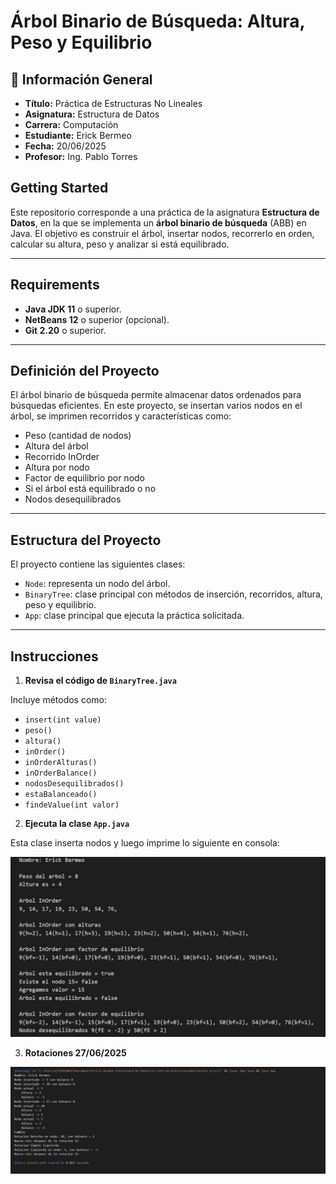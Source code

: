 # Árbol Binario de Búsqueda: Altura, Peso y Equilibrio

## 📌 Información General

- **Título:** Práctica de Estructuras No Lineales
- **Asignatura:** Estructura de Datos
- **Carrera:** Computación
- **Estudiante:** Erick Bermeo
- **Fecha:** 20/06/2025
- **Profesor:** Ing. Pablo Torres

## Getting Started

Este repositorio corresponde a una práctica de la asignatura **Estructura de Datos**, en la que se implementa un **árbol binario de búsqueda** (ABB) en Java. El objetivo es construir el árbol, insertar nodos, recorrerlo en orden, calcular su altura, peso y analizar si está equilibrado.

---

## Requirements

* **Java JDK 11** o superior.
* **NetBeans 12** o superior (opcional).
* **Git 2.20** o superior.

---

## Definición del Proyecto

El árbol binario de búsqueda permite almacenar datos ordenados para búsquedas eficientes. En este proyecto, se insertan varios nodos en el árbol, se imprimen recorridos y características como:

- Peso (cantidad de nodos)
- Altura del árbol
- Recorrido InOrder
- Altura por nodo
- Factor de equilibrio por nodo
- Si el árbol está equilibrado o no
- Nodos desequilibrados

---

## Estructura del Proyecto

El proyecto contiene las siguientes clases:

- `Node`: representa un nodo del árbol.
- `BinaryTree`: clase principal con métodos de inserción, recorridos, altura, peso y equilibrio.
- `App`: clase principal que ejecuta la práctica solicitada.

---

## Instrucciones

1. **Revisa el código de `BinaryTree.java`**

Incluye métodos como:
- `insert(int value)`
- `peso()`
- `altura()`
- `inOrder()`
- `inOrderAlturas()`
- `inOrderBalance()`
- `nodosDesequilibrados()`
- `estaBalanceado()`
- `findeValue(int valor)`

2. **Ejecuta la clase `App.java`**

Esta clase inserta nodos y luego imprime lo siguiente en consola:

![Salida de consola](./img/Captura.png)

3. **Rotaciones 27/06/2025**

![Salida de consola](./img/rotaciones.png)
